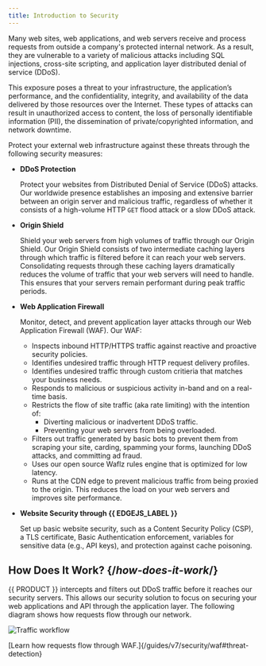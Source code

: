 ```yaml
---
title: Introduction to Security 
---
```


Many web sites, web applications, and web servers receive and process
requests from outside a company's protected internal network. As a
result, they are vulnerable to a variety of malicious attacks including
SQL injections, cross-site scripting, and application layer distributed
denial of service (DDoS).

This exposure poses a threat to your infrastructure, the application’s performance, and the confidentiality, integrity, and availability of the data delivered by those resources over the Internet. These types of attacks can result in unauthorized access to content, the loss of personally identifiable information (PII), the dissemination of private/copyrighted information, and network downtime.

Protect your external web infrastructure against these threats through the following security measures:
-   **DDoS Protection**

    Protect your websites from Distributed Denial of Service (DDoS) attacks. Our worldwide presence establishes an imposing and extensive barrier between an origin server and malicious traffic, regardless of whether it consists of a high-volume HTTP `GET` flood attack or a slow DDoS attack.
-   **Origin Shield**

    Shield your web servers from high volumes of traffic through our Origin Shield. Our Origin Shield consists of two intermediate caching layers through which traffic is filtered before it can reach your web servers. Consolidating requests through these caching layers dramatically reduces the volume of traffic that your web servers will need to handle. This ensures that your servers remain performant during peak traffic periods.
-   **Web Application Firewall**

    Monitor, detect, and prevent application layer attacks through our Web Application Firewall (WAF). Our WAF:

    -   Inspects inbound HTTP/HTTPS traffic against reactive and proactive security policies.
    -   Identifies undesired traffic through HTTP request delivery profiles. 
    -   Identifies undesired traffic through custom critieria that matches your business needs.
    -   Responds to malicious or suspicious activity in-band and on a real-time basis. 
    -   Restricts the flow of site traffic (aka rate limiting) with the intention of:
        -   Diverting malicious or inadvertent DDoS traffic.
        -   Preventing your web servers from being overloaded.
    -   Filters out traffic generated by basic bots to prevent them from
        scraping your site, carding, spamming your forms, launching DDoS
        attacks, and committing ad fraud.
    -   Uses our open source Waflz rules engine that is optimized for low latency.
    -   Runs at the CDN edge to prevent malicious traffic from being proxied to the origin. This reduces the load on your web servers and improves site performance.

-   **Website Security through {{ EDGEJS_LABEL }}**

    Set up basic website security, such as a Content Security Policy (CSP), a TLS certificate, Basic Authentication enforcement, variables for sensitive data (e.g., API keys), and protection against cache poisoning.

## How Does It Work? {/*how-does-it-work*/}

{{ PRODUCT }} intercepts and filters out DDoS traffic before it reaches our security servers. This allows our security solution to focus on securing your web applications and API through the application layer. The following diagram shows how requests flow through our network.

![Traffic workflow](/images/v7/security/traffic-order-of-operations.png)

[Learn how requests flow through WAF.]{/guides/v7/security/waf#threat-detection}